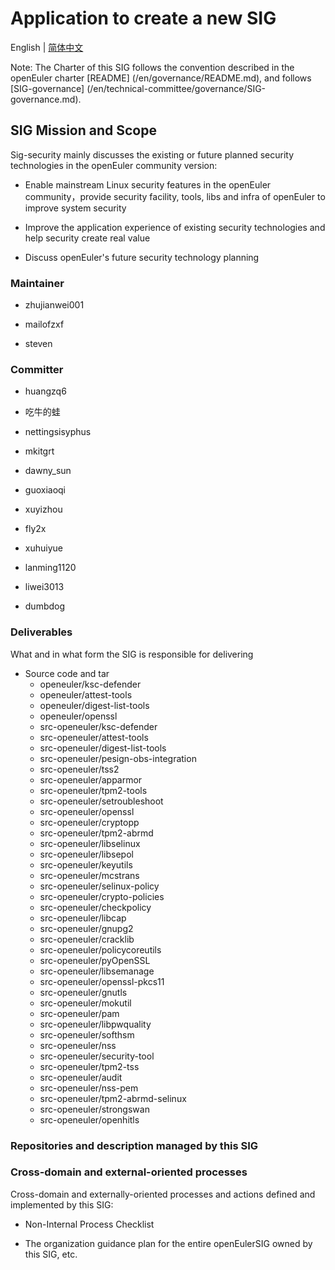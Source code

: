 # Application to create a new SIG
English | [简体中文](./sig-security_facility_cn.md)


Note: The Charter of this SIG follows the convention described in the openEuler charter [README] (/en/governance/README.md), and follows [SIG-governance] (/en/technical-committee/governance/SIG-governance.md).

## SIG Mission and Scope

Sig-security mainly discusses the existing or future planned security technologies in the openEuler community version:

- Enable mainstream Linux security features in the openEuler community，provide security facility, tools, libs and infra of openEuler to improve system security

- Improve the application experience of existing security technologies and help security create real value

- Discuss openEuler's future security technology planning

### Maintainer

- zhujianwei001

- mailofzxf

- steven

### Committer

- huangzq6

- 吃牛的蛙

- nettingsisyphus

- mkitgrt

- dawny_sun

- guoxiaoqi

- xuyizhou

- fly2x

- xuhuiyue

- lanming1120

- liwei3013

- dumbdog

### Deliverables

What and in what form the SIG is responsible for delivering
 
- Source code and tar
  - openeuler/ksc-defender
  - openeuler/attest-tools
  - openeuler/digest-list-tools
  - openeuler/openssl
  - src-openeuler/ksc-defender
  - src-openeuler/attest-tools
  - src-openeuler/digest-list-tools
  - src-openeuler/pesign-obs-integration
  - src-openeuler/tss2
  - src-openeuler/apparmor
  - src-openeuler/tpm2-tools
  - src-openeuler/setroubleshoot
  - src-openeuler/openssl
  - src-openeuler/cryptopp
  - src-openeuler/tpm2-abrmd
  - src-openeuler/libselinux
  - src-openeuler/libsepol
  - src-openeuler/keyutils
  - src-openeuler/mcstrans
  - src-openeuler/selinux-policy
  - src-openeuler/crypto-policies
  - src-openeuler/checkpolicy
  - src-openeuler/libcap
  - src-openeuler/gnupg2
  - src-openeuler/cracklib
  - src-openeuler/policycoreutils
  - src-openeuler/pyOpenSSL
  - src-openeuler/libsemanage
  - src-openeuler/openssl-pkcs11
  - src-openeuler/gnutls
  - src-openeuler/mokutil
  - src-openeuler/pam
  - src-openeuler/libpwquality
  - src-openeuler/softhsm
  - src-openeuler/nss
  - src-openeuler/security-tool
  - src-openeuler/tpm2-tss
  - src-openeuler/audit
  - src-openeuler/nss-pem
  - src-openeuler/tpm2-abrmd-selinux
  - src-openeuler/strongswan
  - src-openeuler/openhitls


### Repositories and description managed by this SIG


### Cross-domain and external-oriented processes

Cross-domain and externally-oriented processes and actions defined and implemented by this SIG:

- Non-Internal Process Checklist

- The organization guidance plan for the entire openEulerSIG owned by this SIG, etc.
